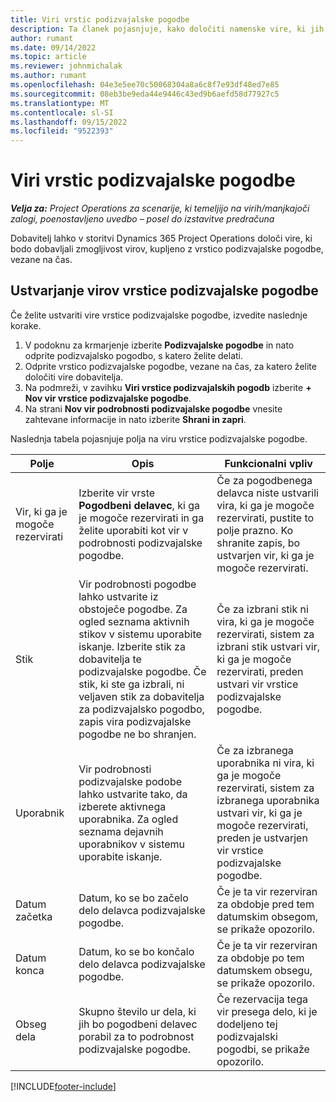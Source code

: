 ```yaml
---
title: Viri vrstic podizvajalske pogodbe
description: Ta članek pojasnjuje, kako določiti namenske vire, ki jih zagotovi prodajalec za določeno linijo podizvajalca za čas.
author: rumant
ms.date: 09/14/2022
ms.topic: article
ms.reviewer: johnmichalak
ms.author: rumant
ms.openlocfilehash: 04e3e5ee70c50068304a8a6c8f7e93df48ed7e85
ms.sourcegitcommit: 08eb3be9eda44e9446c43ed9b6aefd58d77927c5
ms.translationtype: MT
ms.contentlocale: sl-SI
ms.lasthandoff: 09/15/2022
ms.locfileid: "9522393"
---
```

# <a name="subcontract-line-resources"></a>Viri vrstic podizvajalske pogodbe

_**Velja za:** Project Operations za scenarije, ki temeljijo na virih/manjkajoči zalogi, poenostavljeno uvedbo – posel do izstavitve predračuna_

Dobavitelj lahko v storitvi Dynamics 365 Project Operations določi vire, ki bodo dobavljali zmogljivost virov, kupljeno z vrstico podizvajalske pogodbe, vezane na čas.

## <a name="create-subcontract-line-resources"></a>Ustvarjanje virov vrstice podizvajalske pogodbe

Če želite ustvariti vire vrstice podizvajalske pogodbe, izvedite naslednje korake.

1. V podoknu za krmarjenje izberite **Podizvajalske pogodbe** in nato odprite podizvajalsko pogodbo, s katero želite delati.
2. Odprite vrstico podizvajalske pogodbe, vezane na čas, za katero želite določiti vire dobavitelja.
3. Na podmreži, v zavihku **Viri vrstice podizvajalskih pogodb** izberite **+ Nov vir vrstice podizvajalske pogodbe**.
4. Na strani **Nov vir podrobnosti podizvajalske pogodbe** vnesite zahtevane informacije in nato izberite **Shrani in zapri**.

Naslednja tabela pojasnjuje polja na viru vrstice podizvajalske pogodbe.

| Polje | Opis | Funkcionalni vpliv |
| ----- | ----------- | ----------------- |
| Vir, ki ga je mogoče rezervirati | Izberite vir vrste **Pogodbeni delavec**, ki ga je mogoče rezervirati in ga želite uporabiti kot vir v podrobnosti podizvajalske pogodbe.| Če za pogodbenega delavca niste ustvarili vira, ki ga je mogoče rezervirati, pustite to polje prazno. Ko shranite zapis, bo ustvarjen vir, ki ga je mogoče rezervirati.  |
| Stik | Vir podrobnosti pogodbe lahko ustvarite iz obstoječe pogodbe. Za ogled seznama aktivnih stikov v sistemu uporabite iskanje. Izberite stik za dobavitelja te podizvajalske pogodbe. Če stik, ki ste ga izbrali, ni veljaven stik za dobavitelja za podizvajalsko pogodbo, zapis vira podizvajalske pogodbe ne bo shranjen.| Če za izbrani stik ni vira, ki ga je mogoče rezervirati, sistem za izbrani stik ustvari vir, ki ga je mogoče rezervirati, preden ustvari vir vrstice podizvajalske pogodbe. |
| Uporabnik | Vir podrobnosti podizvajalske podobe lahko ustvarite tako, da izberete aktivnega uporabnika. Za ogled seznama dejavnih uporabnikov v sistemu uporabite iskanje.| Če za izbranega uporabnika ni vira, ki ga je mogoče rezervirati, sistem za izbranega uporabnika ustvari vir, ki ga je mogoče rezervirati, preden je ustvarjen vir vrstice podizvajalske pogodbe. |
| Datum začetka | Datum, ko se bo začelo delo delavca podizvajalske pogodbe.| Če je ta vir rezerviran za obdobje pred tem datumskim obsegom, se prikaže opozorilo. |
| Datum konca | Datum, ko se bo končalo delo delavca podizvajalske pogodbe.| Če je ta vir rezerviran za obdobje po tem datumskem obsegu, se prikaže opozorilo. |
| Obseg dela | Skupno število ur dela, ki jih bo pogodbeni delavec porabil za to podrobnost podizvajalske pogodbe.| Če rezervacija tega vir presega delo, ki je dodeljeno tej podizvajalski pogodbi, se prikaže opozorilo. |


[!INCLUDE[footer-include](../../includes/footer-banner.md)]
